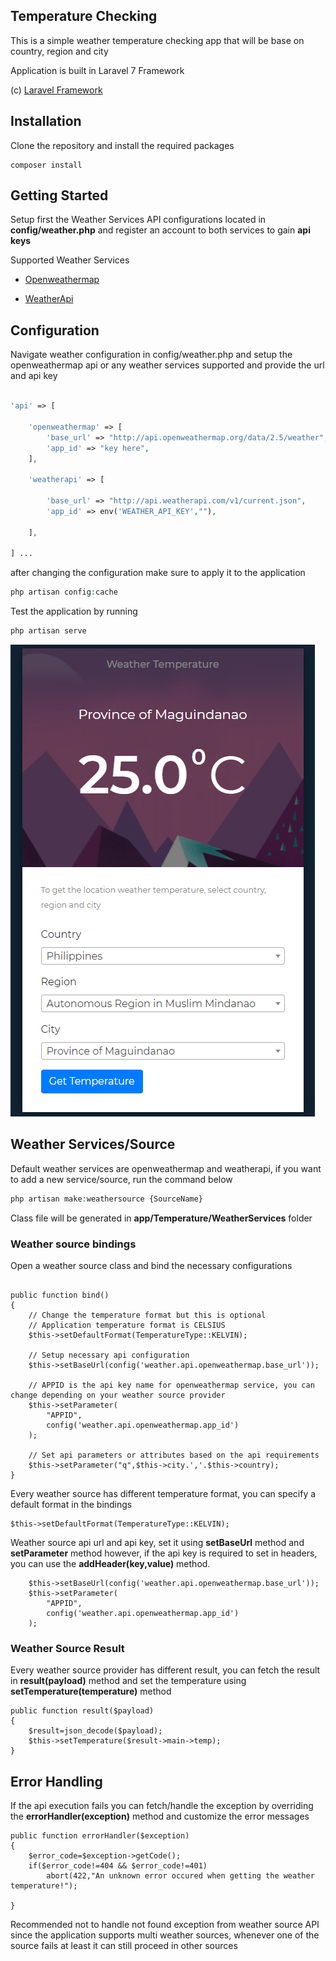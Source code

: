 ## Temperature Checking

This is a simple weather temperature checking app that will be base on country, region and city

Application is built in Laravel 7 Framework

(c) [Laravel Framework](https://github.com/laravel/laravel)

## Installation
Clone the repository and install the required packages
```
composer install
```
## Getting Started

Setup first the Weather Services API configurations located in **config/weather.php** and register an account to both services to gain **api keys**


Supported Weather Services
-  [Openweathermap](https://openweathermap.org/)

-  [WeatherApi](https://www.weatherapi.com/)

## Configuration
Navigate weather configuration in config/weather.php and setup the openweathermap api or any weather services supported and provide the url and api key

```php

'api' => [

	'openweathermap' => [
		'base_url' => "http://api.openweathermap.org/data/2.5/weather",
		'app_id' => "key here",
	],

	'weatherapi' => [

		'base_url' => "http://api.weatherapi.com/v1/current.json",
		'app_id' => env('WEATHER_API_KEY',""),
		
	],

] ...
```
after changing the configuration make sure to apply it to the application
```php
php artisan config:cache
```
Test the application by running
```php
php artisan serve
```

![Image Here](https://raw.githubusercontent.com/babojamo/temperature-check/master/public/images/sample.png)

  
## Weather Services/Source
Default weather services are openweathermap and weatherapi, if you want to add a new service/source, run the command below

```php
php artisan make:weathersource {SourceName}
```

Class file will be generated in **app/Temperature/WeatherServices** folder

### Weather source bindings
Open a weather source class and bind the necessary configurations
```

public function bind()
{
	// Change the temperature format but this is optional
	// Application temperature format is CELSIUS
	$this->setDefaultFormat(TemperatureType::KELVIN);
	
	// Setup necessary api configuration
	$this->setBaseUrl(config('weather.api.openweathermap.base_url'));

	// APPID is the api key name for openweathermap service, you can change depending on your weather source provider
	$this->setParameter(
		"APPID",
		config('weather.api.openweathermap.app_id')
	);
	
	// Set api parameters or attributes based on the api requirements
	$this->setParameter("q",$this->city.','.$this->country);
}
```

Every weather source has different temperature format, you can specify a default format in the bindings
```
$this->setDefaultFormat(TemperatureType::KELVIN);
```

  

Weather source api url and api key, set it using **setBaseUrl** method and **setParameter** method however, if the api key is required to set in headers, you can use the **addHeader(key,value)** method.

  

```
	$this->setBaseUrl(config('weather.api.openweathermap.base_url'));
	$this->setParameter(
		"APPID",
		config('weather.api.openweathermap.app_id')
	);
```

### Weather Source Result

Every weather source provider has different result, you can fetch the result in **result(payload)** method and set the temperature using **setTemperature(temperature)** method


```
public function result($payload)
{
	$result=json_decode($payload);
	$this->setTemperature($result->main->temp);
}
```

## Error Handling

If the api execution fails you can fetch/handle the exception by overriding the **errorHandler(exception)** method and customize the error messages

```
public function errorHandler($exception)
{
	$error_code=$exception->getCode();
	if($error_code!=404 && $error_code!=401)
		abort(422,"An unknown error occured when getting the weather temperature!");

}
```
Recommended not to handle not found exception from weather source API since the application supports multi weather sources, whenever one of the source fails at least it can still proceed in other sources